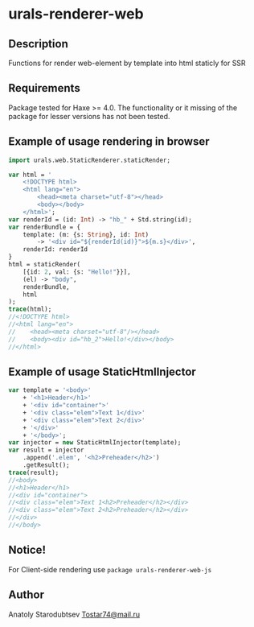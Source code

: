 # urals-renderer-web


## Description
Functions for render web-element by template into html staticly for SSR


## Requirements
Package tested for Haxe >= 4.0.
The functionality or it missing of the package for lesser versions has not been tested.


## Example of usage rendering in browser
```haxe
import urals.web.StaticRenderer.staticRender;

var html = '
    <!DOCTYPE html>
    <html lang="en">
        <head><meta charset="utf-8"></head>
        <body></body>
    </html>';
var renderId = (id: Int) -> "hb_" + Std.string(id);
var renderBundle = {
    template: (m: {s: String}, id: Int) 
        -> '<div id="${renderId(id)}">${m.s}</div>',
    renderId: renderId
}
html = staticRender(
    [{id: 2, val: {s: "Hello!"}}],
    (el) -> "body",
    renderBundle,
    html
);
trace(html);
//<!DOCTYPE html>
//<html lang="en">
//    <head><meta charset="utf-8"/></head>
//    <body><div id="hb_2">Hello!</div></body>
//</html>
```


## Example of usage StaticHtmlInjector
```haxe
var template = '<body>' 
    + '<h1>Header</h1>' 
    + '<div id="container">' 
    + '<div class="elem">Text 1</div>'
    + '<div class="elem">Text 2</div>'
    + '</div>'
    + '</body>';
var injector = new StaticHtmlInjector(template);
var result = injector
    .append('.elem', '<h2>Preheader</h2>')
    .getResult();
trace(result);
//<body>
//<h1>Header</h1>
//<div id="container">
//<div class="elem">Text 1<h2>Preheader</h2></div>
//<div class="elem">Text 2<h2>Preheader</h2></div>
//</div>
//</body>
```


## Notice!
For Client-side rendering use `package urals-renderer-web-js`


## Author
Anatoly Starodubtsev
Tostar74@mail.ru